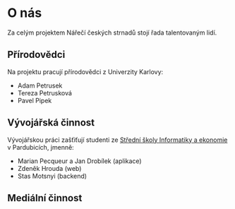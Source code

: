 # O nás
Za celým projektem Nářečí českých strnadů stojí řada talentovaným lidí.

## Přírodovědci

Na projektu pracují přírodovědci z Univerzity Karlovy:

- Adam Petrusek
- Tereza Petrusková
- Pavel Pipek

## Vývojářská činnost
Vývojářskou práci zašťiťují studenti ze [Střední školy Informatiky a ekonomie](https://delta-skola.cz) v Pardubicích, jmenně:

- Marian Pecqueur a Jan Drobílek (aplikace)
- Zdeněk Hrouda (web)
- Stas Motsnyi (backend)

## Mediální činnost
